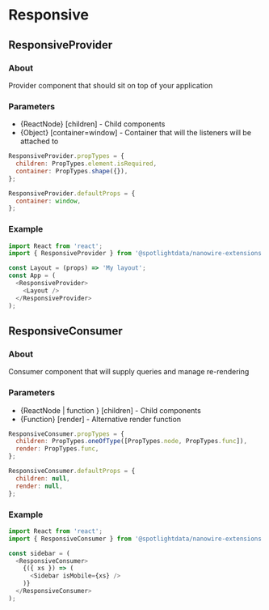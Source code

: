 # Responsive

## ResponsiveProvider

### About

Provider component that should sit on top of your application

### Parameters

- {ReactNode} [children] - Child components
- {Object} [container=window] - Container that will the listeners will be attached to

```javascript
ResponsiveProvider.propTypes = {
  children: PropTypes.element.isRequired,
  container: PropTypes.shape({}),
};

ResponsiveProvider.defaultProps = {
  container: window,
};

```

### Example

```javascript
import React from 'react';
import { ResponsiveProvider } from '@spotlightdata/nanowire-extensions';

const Layout = (props) => 'My layout';
const App = (
  <ResponsiveProvider>
    <Layout />
  </ResponsiveProvider>
);
```

## ResponsiveConsumer

### About

Consumer component that will supply queries and manage re-rendering

### Parameters

- {ReactNode | function } [children] - Child components
- {Function} [render] - Alternative render function

```javascript
ResponsiveConsumer.propTypes = {
  children: PropTypes.oneOfType([PropTypes.node, PropTypes.func]),
  render: PropTypes.func,
};

ResponsiveConsumer.defaultProps = {
  children: null,
  render: null,
};
```

### Example

```javascript
import React from 'react';
import { ResponsiveConsumer } from '@spotlightdata/nanowire-extensions';

const sidebar = (
  <ResponsiveConsumer>
    {({ xs }) => (
      <Sidebar isMobile={xs} />
    )}
  </ResponsiveConsumer>
);

```
